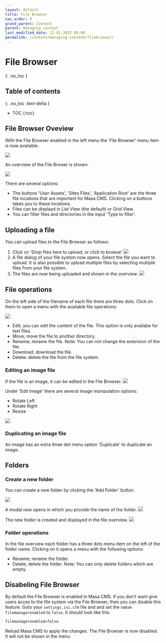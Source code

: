 ```yaml
---
layout: default
title: File Browser
nav_order: 9
grand_parent: Content
parent: Managing content
last_modified_date: 12-01-2022 09:00
permalink: /content/managing-content/filebrowser/
---
```


# File Browser
{: .no_toc }

## Table of contents
{: .no_toc .text-delta }

- TOC
{:toc}
## File Browser Oveview
With the File Browser enabled in the left menu the 'File Browser' menu item is now available.

![](/assets/02_content/03_managing_content/09_filebrowser/01_filebrowser_menu.png)

An overview of the File Brower is shown:

![](/assets/02_content/03_managing_content/09_filebrowser/02_filebrowser_overview.png)

There are several options:
* The buttons 'User Assets', 'Sites Files', 'Application Root' are the three file locations that are important for Masa CMS. Clicking on a buttons takes you to these locations.
* Files can be displayd in List View (the default) or Grid View.
* You can filter files and directories in the input 'Type to filter'.

## Uploading a file
You can upload files to the File Browser as follows:

1. Click on 'Drop files here to upload, or click to browse'
![](/assets/02_content/03_managing_content/09_filebrowser/03_filebrowser_upload.png)
2. A file dialog of your file system now opens. Select the file you want to upload. It is also possible to upload multiple files by selecting multiple files from your file system.
3. The files are now being uploaded and shown in the overview:
![](/assets/02_content/03_managing_content/09_filebrowser/04_filebrowser_upload_2.png)


## File operations
On the left side of the filename of each file there are three dots. Click on them to open a menu with the available file operations:

![](/assets/02_content/03_managing_content/09_filebrowser/05_filebrowser_options.png)

* Edit; you can edit the content of the file. This option is only availabe for text files.
* Move; move the file to another directory.
* Rename; rename the file. Note: You can not change the extension of the file.
* Download; download the file.
* Delete: delete the file from the file system.

### Editing an image file
If the file is an image, it can be edited in the File Browser.
![](/assets/02_content/03_managing_content/09_filebrowser/06_filebrowser_image_modal.png)

Under 'Edit Image' there are several image manipulation options:
* Rotate Left
* Rotate Right
* Resize

![](/assets/02_content/03_managing_content/09_filebrowser/06_filebrowser_image_modal_edit_image.png)

### Duplicating an image file
An image has an extra three dot menu option 'Duplicate' to duplicate an image.
## Folders

### Create a new folder
You can create a new folder by clicking the 'Add Folder' button.

![](/assets/02_content/03_managing_content/09_filebrowser/07_filebrowser_add_folder.png)


A modal now opens in which you provide the name of the folder.
![](/assets/02_content/03_managing_content/09_filebrowser/08_filebrowser_folder_modal.png)


The new folder is created and displayed in the file overview.
![](/assets/02_content/03_managing_content/09_filebrowser/09_filebrowser_folder_added.png)

### Folder operations
In the file overview each folder has a three dots menu item on the left of the folder name. Clicking on it opens a menu with the following options:

* Rename; rename the folder.
* Delete; delete the folder. Note: You can only delete folders which are empty.

## Disabeling File Browser
By default the File Browser is enabled in Masa CMS.  If you don't want give users acces to the file system via the File Browser, then you can disable this feature. Goto your `settings.ini.cfm` file and and set the value `filemanagerenabled` to `false`. It should look like this:
```markdown
filemanagerenabled=false
```
Reload Masa CMS to apply the changes. The File Browser is now disabled. It will not be shown in the menu